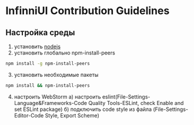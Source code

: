 # InfinniUI Contribution Guidelines

## Настройка среды
1) установить [nodejs](https://nodejs.org/)
2) установить глобально npm-install-peers
```bash
npm install -g npm-install-peers
```
3) установить необходимые пакеты
```bash
npm install && npm-install-peers
```
4) настроить WebStorm
а) настроить eslint(File-Settings-Language&Frameworks-Code Quality Tools-ESLint, check Enable and set ESLint package)
б) подключить code style из файла (File-Settings-Editor-Code Style, Export Scheme)